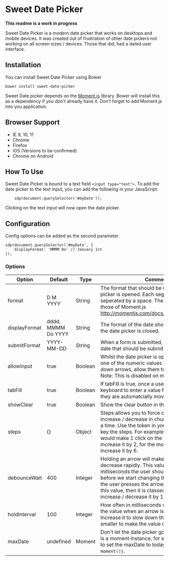 # Sweet Date Picker

**This readme is a work in progress**

Sweet Date Picker is a modern date picker that works on desktops and mobile devices. It was created out of frustration of other date pickers not working on all screen sizes / devices. Those that did, had a dated user interface.

## Installation

You can install Sweet Date Picker using Bower

```
bower install sweet-date-picker
```

Sweet Date picker depends on the [Moment.js] library. Bower will install this as a dependency if you don't already have it. Don't forget to add Moment.js into you application.

## Browser Support

- IE 9, 10, 11
- Chrome
- Firefox
- iOS (Versions to be confirmed)
- Chrome on Android

## How To Use

Sweet Date Picker is bound to a text field ```<input type="text">```. To add the date picker to the text input, you can add the following in your JavaScript.

```
    sdp(document.querySelector('#myDate'));
```

Clicking on the text input will now open the date picker.

## Configuration

Config options can be added as the second parameter.

```
sdp(document.querySelector('#myDate', {
    displayFormat: 'MMMM Do' // January 1st
));
```

### Options

| Option            | Default                  | Type       | Comment                           |
|-------------------|--------------------------|------------|-----------------------------------|
|format             | D M YYYY                 | String     |The format that should be used when the date picker is opened. Each segment must be seperated by a space. The tokens used are those of Moment.js http://momentjs.com/docs/#/displaying/format/|
|displayFormat      | dddd, MMMM Do YYYY       | String     | The format of the date shown in the input when the date picker is closed.|
|submitFormat       | YYYY-MM-DD               | String     | When a form is submitted, the format of the date that should be submitted.
|allowInput         | true                     | Boolean    | Whilst the date picker is open, if the user clicks one of the numeric values instead of the up / down arrows, allow them to type the value. Note: This is disabled on mobile devices|
|tabFill            | true                     | Boolean    | If tabFill is true, once a user has used the keyboard to enter a value for the first segment, they are automatcially moved on to the next|
|showClear          | true                     | Boolean    | Show the clear button in the date picker|
|steps              | {}                       | Object     | Steps allows you to force certain segments to  increase / decrease in chunks instead of one at a time. Use the token in your display format to key the steps. For example ```` {YYYY : 2, M: 6}```` would make 1 click on the up arrow for the year increase it by 2, for the months it would increase it by 6.|
|debounceWait       | 400                      | Integer    | Holding an arrow will make the value increase / decrease rapidly. This value is how many milliseconds the user should hold the arrow before we start changing the value rapidly. If the user presses the arrow for any time under this value, then it is classed as a click and will increase / decrease it by 1.
|holdInterval       | 100                      | Integer    | How often in milliseconds we should change the value when an arrow is being held down. Increase it to slow down the rate or make it smaller to make the value change quicker.|
|maxDate            | undefined                | Moment     | Don't let the date picker go past this date. This is a moment instance, for example if you want to set the maxDate to today use ```{maxDate: moment()}```.

[Moment.js]: http://momentjs.com/
